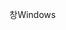 <span data-ttu-id="e68d2-101">창</span><span class="sxs-lookup"><span data-stu-id="e68d2-101">Windows</span></span>